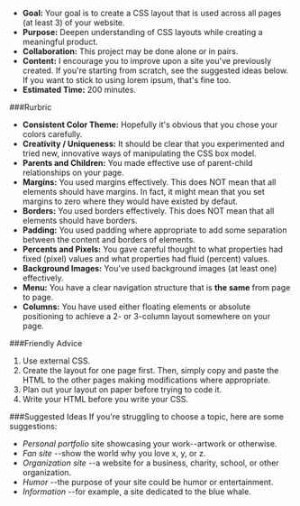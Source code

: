 * **Goal:** Your goal is to create a CSS layout that is used across all pages (at least 3) of your website.
* **Purpose:** Deepen understanding of CSS layouts while creating a meaningful product.
* **Collaboration:** This project may be done alone or in pairs. 
* **Content:** I encourage you to improve upon a site you've previously created. If you're starting from scratch, see the suggested ideas below. If you want to stick to using lorem ipsum, that's fine too.
* **Estimated Time:** 200 minutes.

###Rurbric

* **Consistent Color Theme:** Hopefully it's obvious that you chose your colors carefully.
* **Creativity / Uniqueness:** It should be clear that you experimented and tried new, innovative ways of manipulating the CSS box model.
* **Parents and Children:** You made effective use of parent-child relationships on your page.
* **Margins:** You used margins effectively. This does NOT mean that all elements should have margins. In fact, it might mean that you set margins to zero where they would have existed by defaut.
* **Borders:** You used borders effectively. This does NOT mean that all elements should have borders.
* **Padding:** You used padding where appropriate to add some separation between the content and borders of elements.
* **Percents and Pixels:** You gave careful thought to what properties had fixed (pixel) values and what properties had fluid (percent) values.
* **Background Images:** You've used background images (at least one) effectively.
* **Menu:** You have a clear navigation structure that is **the same** from page to page.
* **Columns:** You have used either floating elements or absolute positioning to achieve a 2- or 3-column layout somewhere on your page.

###Friendly Advice

1. Use external CSS.
2. Create the layout for one page first. Then, simply copy and paste the HTML to the other pages making modifications where appropriate.
3. Plan out your layout on paper before trying to code it.
4. Write your HTML before you write your CSS.

###Suggested Ideas
If you're struggling to choose a topic, here are some suggestions:

* *Personal portfolio* site showcasing your work--artwork or otherwise.
* *Fan site* --show the world why you love x, y, or z.
* *Organization site* --a website for a business, charity, school, or other organization.
* *Humor* --the purpose of your site could be humor or entertainment.
* *Information* --for example, a site dedicated to the blue whale.